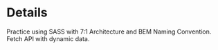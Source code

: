 # Details

Practice using SASS with 7:1 Architecture and BEM Naming Convention. Fetch API with dynamic data.
